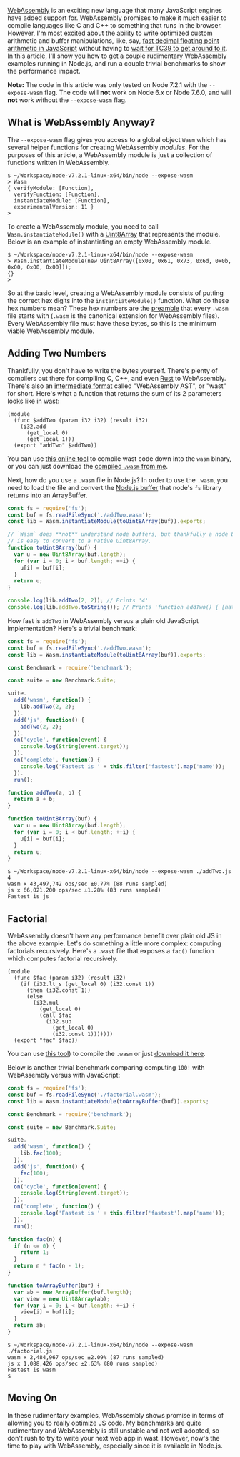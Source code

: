 [WebAssembly](http://webassembly.org/) is an exciting new language that many JavaScript engines have added support for. WebAssembly promises to make it much easier to compile languages like C and C++ to something that runs in the browser. However, I'm most excited about the ability to write optimized custom arithmetic and buffer manipulations, like, say, [fast decimal floating point arithmetic in JavaScript](http://thecodebarbarian.com/a-nodejs-perspective-on-mongodb-34-decimal.html) without having to [wait for TC39 to get around to it](https://mail.mozilla.org/pipermail/es-discuss/2008-February/005446.html). In this article, I'll show you how to get a couple rudimentary WebAssembly examples running in Node.js, and run a couple trivial benchmarks to show the performance impact.

**Note:** The code in this article was only tested on Node 7.2.1 with the `--expose-wasm` flag. The code will **not** work on Node 6.x or Node 7.6.0, and will **not** work without the `--expose-wasm` flag.

What is WebAssembly Anyway?
---------------------------

The `--expose-wasm` flag gives you access to a global object `Wasm` which has several helper functions for creating WebAssembly _modules_. For the purposes of this article, a WebAssembly module is just a collection of functions written in WebAssembly.

```
$ ~/Workspace/node-v7.2.1-linux-x64/bin/node --expose-wasm
> Wasm
{ verifyModule: [Function],
  verifyFunction: [Function],
  instantiateModule: [Function],
  experimentalVersion: 11 }
>
```

To create a WebAssembly module, you need to call `Wasm.instantiateModule()` with a [Uint8Array](https://developer.mozilla.org/en-US/docs/Web/JavaScript/Reference/Global_Objects/Uint8Array) that represents the module. Below is an example of instantiating an empty WebAssembly module.

```
$ ~/Workspace/node-v7.2.1-linux-x64/bin/node --expose-wasm
> Wasm.instantiateModule(new Uint8Array([0x00, 0x61, 0x73, 0x6d, 0x0b, 0x00, 0x00, 0x00]));
{}
>
```

So at the basic level, creating a WebAssembly module consists of putting the correct hex digits into the `instantiateModule()` function. What do these hex numbers mean? These hex numbers are the [preamble](http://webassembly.org/docs/binary-encoding/#module-structure) that every `.wasm` file starts with (`.wasm` is the canonical extension for WebAssembly files). Every WebAssembly file must have these bytes, so this is the minimum viable WebAssembly module.

Adding Two Numbers
------------------

Thankfully, you don't have to write the bytes yourself. There's plenty of compilers out there for compiling C, C++, and even [Rust](https://github.com/brson/mir2wasm) to WebAssembly. There's also an [intermediate format](https://en.wikipedia.org/wiki/WebAssembly#Representation) called "WebAssembly AST", or "wast" for short. Here's what a function that returns the sum of its 2 parameters looks like in wast:

```
(module
  (func $addTwo (param i32 i32) (result i32)
    (i32.add
      (get_local 0)
      (get_local 1)))
  (export "addTwo" $addTwo))
```

You can use [this online tool](https://cdn.rawgit.com/WebAssembly/sexpr-wasm-prototype/2bb13aa785be9908b95d0e2e09950b39a26004fa/demo/index.html) to compile wast code down into the `wasm` binary, or you can just download the [compiled `.wasm` from me](http://thecodebarbarian.com/sample/20170228/addTwo.wasm).

Next, how do you use a `.wasm` file in Node.js? In order to use the `.wasm`, you need to load the file and convert the [Node.js buffer](https://nodejs.org/api/buffer.html) that node's `fs` library returns into an ArrayBuffer.

```javascript
const fs = require('fs');
const buf = fs.readFileSync('./addTwo.wasm');
const lib = Wasm.instantiateModule(toUint8Array(buf)).exports;

// `Wasm` does **not** understand node buffers, but thankfully a node buffer
// is easy to convert to a native Uint8Array.
function toUint8Array(buf) {
  var u = new Uint8Array(buf.length);
  for (var i = 0; i < buf.length; ++i) {
    u[i] = buf[i];
  }
  return u;
}

console.log(lib.addTwo(2, 2)); // Prints '4'
console.log(lib.addTwo.toString()); // Prints 'function addTwo() { [native code] }'
```

How fast is `addTwo` in WebAssembly versus a plain old JavaScript implementation? Here's a trivial benchmark:

```javascript
const fs = require('fs');
const buf = fs.readFileSync('./addTwo.wasm');
const lib = Wasm.instantiateModule(toUint8Array(buf)).exports;

const Benchmark = require('benchmark');

const suite = new Benchmark.Suite;

suite.
  add('wasm', function() {
    lib.addTwo(2, 2);
  }).
  add('js', function() {
    addTwo(2, 2);
  }).
  on('cycle', function(event) {
    console.log(String(event.target));
  }).
  on('complete', function() {
    console.log('Fastest is ' + this.filter('fastest').map('name'));
  }).
  run();

function addTwo(a, b) {
  return a + b;
}

function toUint8Array(buf) {
  var u = new Uint8Array(buf.length);
  for (var i = 0; i < buf.length; ++i) {
    u[i] = buf[i];
  }
  return u;
}
```

```
$ ~/Workspace/node-v7.2.1-linux-x64/bin/node --expose-wasm ./addTwo.js
4
wasm x 43,497,742 ops/sec ±0.77% (88 runs sampled)
js x 66,021,200 ops/sec ±1.28% (83 runs sampled)
Fastest is js
```

Factorial
---------

WebAssembly doesn't have any performance benefit over plain old JS in the above example. Let's do something a little more complex: computing factorials recursively. Here's a `.wast` file that exposes a `fac()` function which computes factorial recursively.

```
(module
  (func $fac (param i32) (result i32)
    (if (i32.lt_s (get_local 0) (i32.const 1))
      (then (i32.const 1))
      (else
        (i32.mul
          (get_local 0)
          (call $fac
            (i32.sub
              (get_local 0)
              (i32.const 1)))))))
  (export "fac" $fac))
```

You can use [this tool](https://cdn.rawgit.com/WebAssembly/sexpr-wasm-prototype/2bb13aa785be9908b95d0e2e09950b39a26004fa/demo/index.html)) to compile the `.wasm` or just [download it here](http://thecodebarbarian.com/sample/20170228/factorial.wasm).

Below is another trivial benchmark comparing computing `100!` with WebAssembly versus with JavaScript:

```javascript
const fs = require('fs');
const buf = fs.readFileSync('./factorial.wasm');
const lib = Wasm.instantiateModule(toArrayBuffer(buf)).exports;

const Benchmark = require('benchmark');

const suite = new Benchmark.Suite;

suite.
  add('wasm', function() {
    lib.fac(100);
  }).
  add('js', function() {
    fac(100);
  }).
  on('cycle', function(event) {
    console.log(String(event.target));
  }).
  on('complete', function() {
    console.log('Fastest is ' + this.filter('fastest').map('name'));
  }).
  run();

function fac(n) {
  if (n <= 0) {
    return 1;
  }
  return n * fac(n - 1);
}

function toArrayBuffer(buf) {
  var ab = new ArrayBuffer(buf.length);
  var view = new Uint8Array(ab);
  for (var i = 0; i < buf.length; ++i) {
    view[i] = buf[i];
  }
  return ab;
}
```

```
$ ~/Workspace/node-v7.2.1-linux-x64/bin/node --expose-wasm ./factorial.js
wasm x 2,484,967 ops/sec ±2.09% (87 runs sampled)
js x 1,088,426 ops/sec ±2.63% (80 runs sampled)
Fastest is wasm
$
```

Moving On
---------

In these rudimentary examples, WebAssembly shows promise in terms of allowing you to really optimize JS code. My benchmarks are quite rudimentary and WebAssembly is still unstable and not well adopted, so don't rush to try to write your next web app in wast. However, now's the time to play with WebAssembly, especially since it is available in Node.js.
